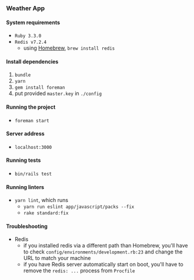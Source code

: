 ### Weather App
#### System requirements
- `Ruby 3.3.0`
- `Redis v7.2.4`
    - using [Homebrew](https://brew.sh/), `brew install redis`

#### Install dependencies
1. `bundle`
2. `yarn`
3. `gem install foreman`
4. put provided `master.key` in `./config`

#### Running the project
- `foreman start`

#### Server address
- `localhost:3000`

#### Running tests
- `bin/rails test`

#### Running linters
- `yarn lint`, which runs 
    - `yarn run eslint app/javascript/packs --fix`
    - `rake standard:fix`

#### Troubleshooting
- Redis
  - if you installed redis via a different path than Homebrew, you'll have to check `config/environments/development.rb:23` and change the URL to match your machine
  - if you have Redis server automatically start on boot, you'll have to remove the `redis: ...` process from `Procfile`
